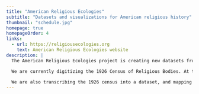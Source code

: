 ```yaml
---
title: "American Religious Ecologies"
subtitle: "Datasets and visualizations for American religious history"
thumbnail: "schedule.jpg"
homepage: true
homepageOrder: 4
links:
  - url: https://religiousecologies.org
    text: American Religious Ecologies website
description: |
  The American Religious Ecologies project is creating new datasets from historical sources and new ways of visualizing them so that we can better understand the history of American religion. 

  We are currently digitizing the 1926 Census of Religious Bodies. At the start of the twentieth century, the U.S. Census Bureau surveyed the nation's "religious bodies." These congregation-level schedules---some 232,154 of them---are a treasure trove of congregation- and place-specific data. 

  We are also transcribing the 1926 census into a dataset, and mapping and visualizing the data. These efforts contribute to a fuller and more vivid depiction of the religious landscape of the early twentieth-century United States.
---
```

